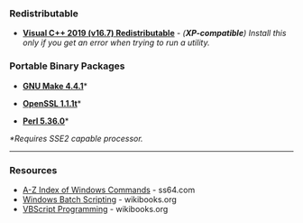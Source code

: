 ### Redistributable
* [**Visual C++ 2019 (v16.7) Redistributable**](https://github.com/veganaize/WinBin/releases/download/perl5/VC_redist.x86_2019.v16.7.exe) - _(**XP-compatible**) Install this only if you get an error when trying to run a utility._

### Portable Binary Packages

- [**GNU Make 4.4.1**](https://github.com/veganaize/WinBin/releases/download/make4/gnumake-4.4.1-windows-x86.zip)*

- [**OpenSSL 1.1.1t**](https://github.com/veganaize/WinBin/releases/download/openssl1/openssl-1.1.1t-windows-x86.zip)*

- [**Perl 5.36.0**](https://github.com/veganaize/WinBin/releases/download/perl5/perl-5.36.0-windows-x86.zip)*

_*Requires SSE2 capable processor._

---

### Resources

* [A-Z Index of Windows Commands](https://ss64.com/nt/) - ss64.com
* [Windows Batch Scripting](https://en.wikibooks.org/wiki/Windows_Batch_Scripting) - wikibooks.org
* [VBScript Programming](https://en.wikibooks.org/wiki/VBScript_Programming) - wikibooks.org
